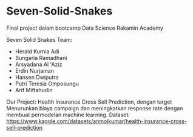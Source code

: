 # Seven-Solid-Snakes
Final project dalam bootcamp Data Science Rakamin Academy

Seven Solid Snakes Team:
- Herald Kurnia Adi
- Bungaria Ramadhani
- Arsyadana Al 'Aziz
- Erdin Nurjaman
- Hansen Dwiputra
- Putri Teresia Omposungu
- Arif Miftahudin


Our Project:
Health Insurance Cross Sell Prediction, dengan target Menurunkan biaya campaign dan meningkatkan response rate dengan membuat permodelan machine learning.
Dataset: https://www.kaggle.com/datasets/anmolkumar/health-insurance-cross-sell-prediction 
